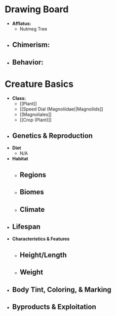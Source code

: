 # Drawing Board
- **Afflatus:**
	- Nutmeg Tree
- **Chimerism:**
	- 
- **Behavior:**
	- 
# Creature Basics
- **Class:**
	- [[Plant]]
	- [[Speed Dial (Magnoliidae)|Magnoliids]]
	- [[Magnoliales]]
	- [[Crop (Plant)]]
- **Genetics & Reproduction**
	- 
- **Diet**
	- N/A
- **Habitat**
	- Regions
		- 
	- Biomes
		- 
	- Climate
		- 
- **Lifespan**
	- 
- **Characteristics & Features**
	- Height/Length
		- 
	- Weight
		- 
- **Body Tint, Coloring, & Marking**
	- 
- **Byproducts & Exploitation**
	- 